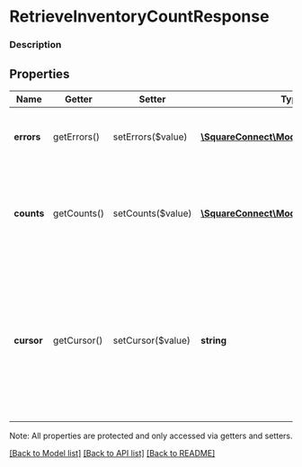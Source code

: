 # RetrieveInventoryCountResponse

### Description



## Properties
Name | Getter | Setter | Type | Description | Notes
------------ | ------------- | ------------- | ------------- | ------------- | -------------
**errors** | getErrors() | setErrors($value) | [**\SquareConnect\Model\Error[]**](Error.md) | Any errors that occurred during the request. | [optional] 
**counts** | getCounts() | setCounts($value) | [**\SquareConnect\Model\InventoryCount[]**](InventoryCount.md) | The current calculated inventory counts for the requested object and locations. | [optional] 
**cursor** | getCursor() | setCursor($value) | **string** | The pagination cursor to be used in a subsequent request. If unset, this is the final response.  See [Pagination](/basics/api101/pagination) for more information. | [optional] 

Note: All properties are protected and only accessed via getters and setters.

[[Back to Model list]](../../README.md#documentation-for-models) [[Back to API list]](../../README.md#documentation-for-api-endpoints) [[Back to README]](../../README.md)

